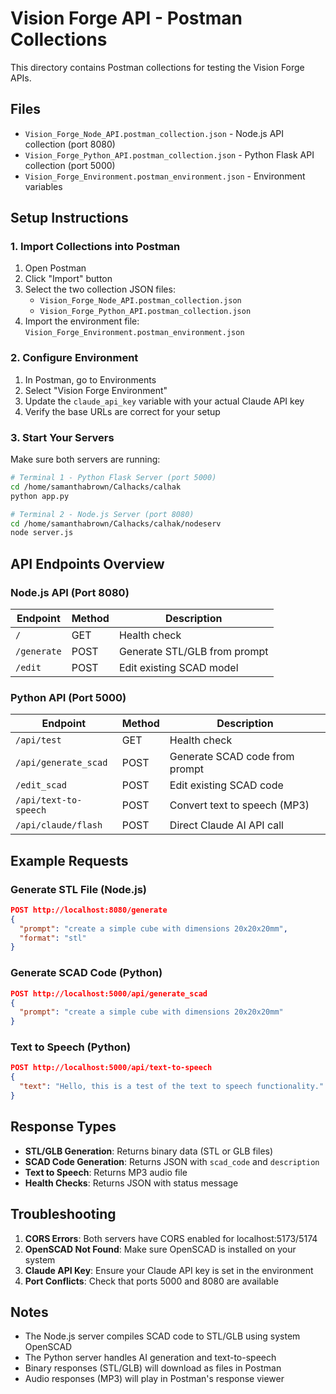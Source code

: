 # Vision Forge API - Postman Collections

This directory contains Postman collections for testing the Vision Forge APIs.

## Files

- `Vision_Forge_Node_API.postman_collection.json` - Node.js API collection (port 8080)
- `Vision_Forge_Python_API.postman_collection.json` - Python Flask API collection (port 5000)
- `Vision_Forge_Environment.postman_environment.json` - Environment variables

## Setup Instructions

### 1. Import Collections into Postman

1. Open Postman
2. Click "Import" button
3. Select the two collection JSON files:
   - `Vision_Forge_Node_API.postman_collection.json`
   - `Vision_Forge_Python_API.postman_collection.json`
4. Import the environment file: `Vision_Forge_Environment.postman_environment.json`

### 2. Configure Environment

1. In Postman, go to Environments
2. Select "Vision Forge Environment"
3. Update the `claude_api_key` variable with your actual Claude API key
4. Verify the base URLs are correct for your setup

### 3. Start Your Servers

Make sure both servers are running:

```bash
# Terminal 1 - Python Flask Server (port 5000)
cd /home/samanthabrown/Calhacks/calhak
python app.py

# Terminal 2 - Node.js Server (port 8080)
cd /home/samanthabrown/Calhacks/calhak/nodeserv
node server.js
```

## API Endpoints Overview

### Node.js API (Port 8080)

| Endpoint | Method | Description |
|----------|--------|-------------|
| `/` | GET | Health check |
| `/generate` | POST | Generate STL/GLB from prompt |
| `/edit` | POST | Edit existing SCAD model |

### Python API (Port 5000)

| Endpoint | Method | Description |
|----------|--------|-------------|
| `/api/test` | GET | Health check |
| `/api/generate_scad` | POST | Generate SCAD code from prompt |
| `/edit_scad` | POST | Edit existing SCAD code |
| `/api/text-to-speech` | POST | Convert text to speech (MP3) |
| `/api/claude/flash` | POST | Direct Claude AI API call |

## Example Requests

### Generate STL File (Node.js)
```json
POST http://localhost:8080/generate
{
  "prompt": "create a simple cube with dimensions 20x20x20mm",
  "format": "stl"
}
```

### Generate SCAD Code (Python)
```json
POST http://localhost:5000/api/generate_scad
{
  "prompt": "create a simple cube with dimensions 20x20x20mm"
}
```

### Text to Speech (Python)
```json
POST http://localhost:5000/api/text-to-speech
{
  "text": "Hello, this is a test of the text to speech functionality."
}
```

## Response Types

- **STL/GLB Generation**: Returns binary data (STL or GLB files)
- **SCAD Code Generation**: Returns JSON with `scad_code` and `description`
- **Text to Speech**: Returns MP3 audio file
- **Health Checks**: Returns JSON with status message

## Troubleshooting

1. **CORS Errors**: Both servers have CORS enabled for localhost:5173/5174
2. **OpenSCAD Not Found**: Make sure OpenSCAD is installed on your system
3. **Claude API Key**: Ensure your Claude API key is set in the environment
4. **Port Conflicts**: Check that ports 5000 and 8080 are available

## Notes

- The Node.js server compiles SCAD code to STL/GLB using system OpenSCAD
- The Python server handles AI generation and text-to-speech
- Binary responses (STL/GLB) will download as files in Postman
- Audio responses (MP3) will play in Postman's response viewer
